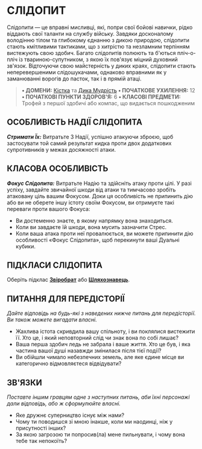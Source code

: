 ﻿# СЛІДОПИТ

Слідопити — це вправні мисливці, які, попри свої бойові навички, рідко віддають свої таланти на службу війську. Завдяки досконалому володінню тілом та глибокому єднанню з дикою природою, слідопити стають кмітливими тактиками, що з хитрістю та незламним терпінням вистежують свою здобич. Багато слідопитів полюють та б'ються пліч-о-пліч із твариною-супутником, з якою їх пов'язує міцний духовний зв'язок. Відточуючи свою майстерність у диких краях, слідопити стають неперевершеними слідошукачами, однаково вправними як у заманюванні ворогів до пасток, так і в прямій атаці.

> **• ДОМЕНИ:** [Кістка](../domains/Bone.md) та [Дика Мудрість](../domains/Sage.md)
> **• ПОЧАТКОВЕ УХИЛЕННЯ:** 12
> **• ПОЧАТКОВІ ПУНКТИ ЗДОРОВ'Я:** 6
> **• КЛАСОВІ ПРЕДМЕТИ:** Трофей з першої здобичі або компас, що видається пошкодженим

## ОСОБЛИВІСТЬ НАДІЇ СЛІДОПИТА

***Стримати Їх:*** Витратьте 3 Надії, успішно атакуючи зброєю, щоб застосувати той самий результат кидка проти двох додаткових супротивників у межах досяжності атаки.

## КЛАСОВА ОСОБЛИВІСТЬ

***Фокус Слідопита:*** Витратьте Надію та здійсніть атаку проти цілі. У разі успіху, завдайте звичайної шкоди від атаки та тимчасово зробіть атаковану ціль вашим Фокусом. Доки ця особливість не припинить дію або ви не оберете іншу істоту своїм Фокусом, ви отримуєте такі переваги проти вашого Фокуса:

- Ви достеменно знаєте, в якому напрямку вона знаходиться.
- Коли ви завдаєте їй шкоди, вона мусить зазначити Стрес.
- Коли ваша атака проти неї провалюється, ви можете припинити дію особливості «Фокус Слідопита», щоб перекинути ваші Дуальні кубики.

## ПІДКЛАСИ СЛІДОПИТА

Оберіть підклас **[Звіробрат](../subclasses/Beastbound.md)** або **[Шляхознавець](../subclasses/Wayfinder.md)**.

## ПИТАННЯ ДЛЯ ПЕРЕДІСТОРІЇ

*Дайте відповідь на будь-які з наведених нижче питань для передісторії. Ви також можете вигадати власні.*

- Жахлива істота скривдила вашу спільноту, і ви поклялися вистежити її. Хто це, і який неповторний слід чи знак вона по собі лишає?
- Ваша перша здобич ледь не забрала і ваше життя. Хто це був, і яка частина вашої душі назавжди змінилася після тієї події?
- Ви обійшли чимало небезпечних земель, але яке єдине місце ви категорично відмовляєтеся відвідувати?

## ЗВ'ЯЗКИ

*Поставте іншим гравцям одне з наступних питань, аби їхні персонажі дали відповідь, або ж сформулюйте власні.*

- Яке дружнє суперництво існує між нами?
- Чому ти поводишся зі мною інакше, коли ми наодинці, ніж у присутності інших?
- За якою загрозою ти попросив(ла) мене пильнувати, і чому вона тебе так непокоїть?